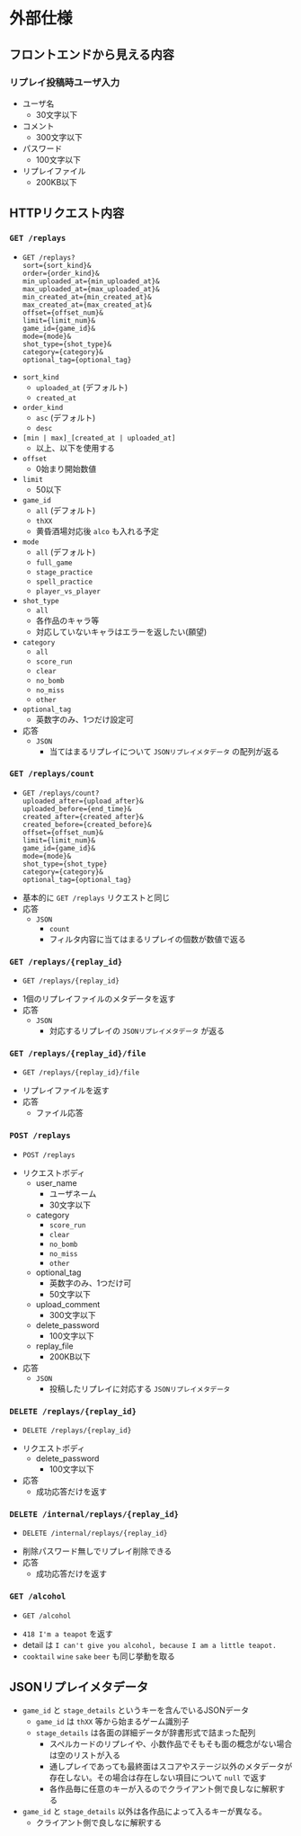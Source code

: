 # 外部仕様

## フロントエンドから見える内容

### リプレイ投稿時ユーザ入力

* ユーザ名
  * 30文字以下
* コメント
  * 300文字以下
* パスワード
  * 100文字以下
* リプレイファイル
  * 200KB以下

## HTTPリクエスト内容

### `GET /replays`

- ```
  GET /replays?
  sort={sort_kind}&
  order={order_kind}&
  min_uploaded_at={min_uploaded_at}&
  max_uploaded_at={max_uploaded_at}&
  min_created_at={min_created_at}&
  max_created_at={max_created_at}&
  offset={offset_num}&
  limit={limit_num}&
  game_id={game_id}&
  mode={mode}&
  shot_type={shot_type}&
  category={category}&
  optional_tag={optional_tag}
  ```
- `sort_kind`
  - `uploaded_at` (デフォルト)
  - `created_at`
- `order_kind`
  - `asc` (デフォルト)
  - `desc`
- `[min | max]_[created_at | uploaded_at]`
  - 以上、以下を使用する
- `offset`
  - 0始まり開始数値
- `limit`
  - 50以下
- `game_id`
  - `all` (デフォルト)
  - `thXX`
  - 黄昏酒場対応後 `alco` も入れる予定
- `mode`
  - `all` (デフォルト)
  - `full_game`
  - `stage_practice`
  - `spell_practice`
  - `player_vs_player`
- `shot_type`
  - `all`
  - 各作品のキャラ等
  - 対応していないキャラはエラーを返したい(願望)
- `category`
  - `all`
  - `score_run`
  - `clear`
  - `no_bomb`
  - `no_miss`
  - `other`
- `optional_tag`
  - 英数字のみ、1つだけ設定可
- 応答
  - `JSON`
    - 当てはまるリプレイについて `JSONリプレイメタデータ` の配列が返る

### `GET /replays/count`

- ```
  GET /replays/count?
  uploaded_after={upload_after}&
  uploaded_before={end_time}&
  created_after={created_after}&
  created_before={created_before}&
  offset={offset_num}&
  limit={limit_num}&
  game_id={game_id}&
  mode={mode}&
  shot_type={shot_type}
  category={category}&
  optional_tag={optional_tag}
  ```
- 基本的に `GET /replays` リクエストと同じ
- 応答
  - `JSON`
    - `count`
    - フィルタ内容に当てはまるリプレイの個数が数値で返る

### `GET /replays/{replay_id}`

- ```
  GET /replays/{replay_id}
  ```
- 1個のリプレイファイルのメタデータを返す
- 応答
  - `JSON`
    - 対応するリプレイの `JSONリプレイメタデータ` が返る

### `GET /replays/{replay_id}/file`

- ```
  GET /replays/{replay_id}/file
  ```
- リプレイファイルを返す
- 応答
  - ファイル応答

### `POST /replays`

- ```
  POST /replays
  ```
- リクエストボディ
  - user_name
    - ユーザネーム
    - 30文字以下
  - category
    - `score_run`
    - `clear`
    - `no_bomb`
    - `no_miss`
    - `other`
  - optional_tag
    - 英数字のみ、1つだけ可
    - 50文字以下
  - upload_comment
    - 300文字以下
  - delete_password
    - 100文字以下
  - replay_file
    - 200KB以下
- 応答
  - `JSON`
    - 投稿したリプレイに対応する `JSONリプレイメタデータ`

### `DELETE /replays/{replay_id}`

- ```
  DELETE /replays/{replay_id}
  ```
- リクエストボディ
  - delete_password
    - 100文字以下
- 応答
  - 成功応答だけを返す


### `DELETE /internal/replays/{replay_id}`

- ```
  DELETE /internal/replays/{replay_id}
  ```
- 削除パスワード無しでリプレイ削除できる
- 応答
  - 成功応答だけを返す

### `GET /alcohol`

- ```
  GET /alcohol
  ```
- `418 I'm a teapot` を返す
- detail は `I can't give you alcohol, because I am a little teapot.`
- `cooktail` `wine` `sake` `beer` も同じ挙動を取る

## JSONリプレイメタデータ
- `game_id` と `stage_details` というキーを含んでいるJSONデータ
  - `game_id` は `thXX` 等から始まるゲーム識別子
  - `stage_details` は各面の詳細データが辞書形式で詰まった配列
    - スペルカードのリプレイや、小数作品でそもそも面の概念がない場合は空のリストが入る
    - 通しプレイであっても最終面はスコアやステージ以外のメタデータが存在しない。その場合は存在しない項目について `null` で返す
    - 各作品毎に任意のキーが入るのでクライアント側で良しなに解釈する
- `game_id` と `stage_details` 以外は各作品によって入るキーが異なる。
  - クライアント側で良しなに解釈する